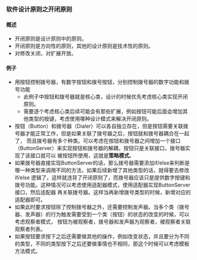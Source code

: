 ### 软件设计原则之开闭原则

#### 概述

- 开闭原则是设计原则中的原则。
- 开闭原则是方向性的原则，其他的设计原则是技术性的原则。
- 对修改关闭，对扩展开放。

#### 例子

- 用按钮控制拨号器，有数字按钮和拨号按钮，分别控制拨号器的数字功能和拨号功能
    - 此例子中按钮和拨号器就是核心类，设计的时候优先考虑核心类实现开闭原则。
    - 需要逐个考虑核心类后续可能会有那些扩展，例如按钮可能后面会增加其他类型的按键，考虑使用哪种设计模式来解决开闭原则。
- 按钮（Button）和拨号器（Dialer）可以各自独立存在，但是按钮需要关联拨号器才能正常工作，但是如果关联了拨号器之后，按钮就和拨号器耦合在一起了，
而且拨号器有多个种类。可以考虑在按钮和拨号器之间增加一个接口（ButtonServer）来实现按钮和拨号器的解耦，按钮只是关联接口，拨号器实现了该接口就可以
被按钮所使用，这就是**策略模式**。
- 如果拨号器直接实现ButtonServer的话，那么拨号器需要添加if/else来判断是哪一种类型来调用不同的方法，如果后续新增了其他类型的话，就得要去修改if/else
逻辑了，这样就违背了开闭原则了，而拨号器应该只是提供数字按键和拨号功能。这种情况可以考虑使用适配器模式，使用适配器实现ButtonServer接口，然后适配器
再关联拨号器。这样当再新增拨号类型的时候，新增对应的适配器即可。
- 如果此时要求按钮除了控制拨号器之外，还需要控制发声器。当多个类（拨号器、发声器）的行为触发需要受到一个类（按钮）的状态的改变的时候，可以考虑观察者模式，
按钮为被观察者，拨号器和发声器为观察者，被观察者关联观察者列表。
- 如果按钮要求按下之后还需要做其他的操作，例如改变状态，并且要分为不同的类型，不同的类型按下之后还要做事情也不相同，那这个时候可以考虑模板方法模式。


